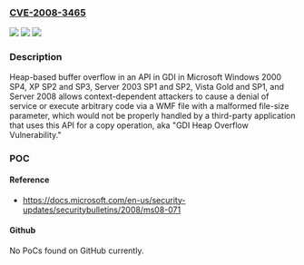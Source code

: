 ### [CVE-2008-3465](https://cve.mitre.org/cgi-bin/cvename.cgi?name=CVE-2008-3465)
![](https://img.shields.io/static/v1?label=Product&message=n%2Fa&color=blue)
![](https://img.shields.io/static/v1?label=Version&message=n%2Fa&color=blue)
![](https://img.shields.io/static/v1?label=Vulnerability&message=n%2Fa&color=brighgreen)

### Description

Heap-based buffer overflow in an API in GDI in Microsoft Windows 2000 SP4, XP SP2 and SP3, Server 2003 SP1 and SP2, Vista Gold and SP1, and Server 2008 allows context-dependent attackers to cause a denial of service or execute arbitrary code via a WMF file with a malformed file-size parameter, which would not be properly handled by a third-party application that uses this API for a copy operation, aka "GDI Heap Overflow Vulnerability."

### POC

#### Reference
- https://docs.microsoft.com/en-us/security-updates/securitybulletins/2008/ms08-071

#### Github
No PoCs found on GitHub currently.


